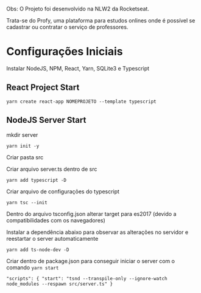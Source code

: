 Obs: O Projeto foi desenvolvido na NLW2 da Rocketseat.

Trata-se do Profy, uma plataforma para estudos onlines onde é possível se cadastrar ou contratar o serviço de professores.

# Configurações Iniciais

Instalar NodeJS, NPM, React, Yarn, SQLite3 e Typescript

## React Project Start
`yarn create react-app NOMEPROJETO --template typescript`

## NodeJS Server Start
mkdir server

`yarn init -y`

Criar pasta src

Criar arquivo server.ts dentro de src

`yarn add typescript -D`

Criar arquivo de configurações do typescript

`yarn tsc --init`

Dentro do arquivo tsconfig.json alterar target para es2017 (devido a compatibilidades com os navegadores)

Instalar a dependência abaixo para observar as alterações no servidor e reestartar o server automaticamente

`yarn add ts-node-dev -D`

Criar dentro de package.json para conseguir iniciar o server com o comando `yarn start`

`"scripts": {
    "start": "tsnd --transpile-only --ignore-watch node_modules --respawn src/server.ts"
  }`
